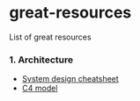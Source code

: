 # great-resources
List of great resources

### 1. Architecture
- [ System design cheatsheet ](https://medium.com/@nvashanin/system-design-cheat-sheet-762810f95fb6)
- [ C4 model ](https://c4model.com)

